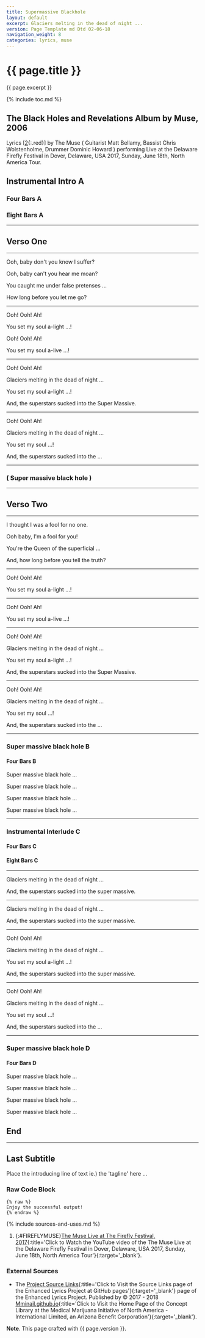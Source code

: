```yaml
---
title: Supermassive Blackhole
layout: default
excerpt: Glaciers melting in the dead of night ...
version: Page Template md Dtd 02-06-18
navigation_weight: 8
categories: lyrics, muse
---
```

# {{ page.title }}

{{ page.excerpt }}

{% include toc.md %}

## The Black Holes and Revelations Album by Muse, 2006

Lyrics [[2](#FIREFLYMUSE){:.red}] by The Muse ( Guitarist Matt Bellamy, Bassist Chris Wolstenholme, Drummer Dominic Howard ) performing Live at the Delaware Firefly Festival in Dover, Delaware, USA 2017, Sunday, June 18th, North America Tour.

## Instrumental Intro A

### Four Bars A

### Eight Bars A

***

## Verso One

***

Ooh, baby don't you know I suffer?

Ooh, baby can't you hear me moan?

You caught me under false pretenses ...

How long before you let me go?

***

Ooh! Ooh! Ah!

You set my soul a-light ...!

Ooh! Ooh! Ah!

You set my soul a-live ...!

***

Ooh! Ooh! Ah!

Glaciers melting in the dead of night ...

You set my soul a-light ...!

And, the superstars sucked into the Super Massive.

***

Ooh! Ooh! Ah!

Glaciers melting in the dead of night ...

You set my soul ...!

And, the superstars sucked into the ...

***

### ( Super massive black hole )

***

## Verso Two

***

I thought I was a fool for no one.

Ooh baby, I'm a fool for you!

You're the Queen of the superficial ...

And, how long before you tell the truth?

***

Ooh! Ooh! Ah!

You set my soul a-light ...!

***

Ooh! Ooh! Ah!

You set my soul a-live ...!

***

Ooh! Ooh! Ah!

Glaciers melting in the dead of night ...

You set my soul a-light ...!

And, the superstars sucked into the Super Massive.

***

Ooh! Ooh! Ah!

Glaciers melting in the dead of night ...

You set my soul ...!

And, the superstars sucked into the ...

***

### Super massive black hole B

#### Four Bars B

Super massive black hole ...

Super massive black hole ...

Super massive black hole ...

Super massive black hole ...

***

### Instrumental Interlude C

#### Four Bars C

#### Eight Bars C

***

Glaciers melting in the dead of night ...

And, the superstars sucked into the super massive.

***

Glaciers melting in the dead of night ...

And, the superstars sucked into the super massive.

***

Ooh! Ooh! Ah!

Glaciers melting in the dead of night ...

You set my soul a-light ...!

And, the superstars sucked into the super massive.

***

Ooh! Ooh! Ah!

Glaciers melting in the dead of night ...

You set my soul ...!

And, the superstars sucked into the ...

***

### Super massive black hole D

#### Four Bars D

Super massive black hole ...

Super massive black hole ...

Super massive black hole ...

Super massive black hole ...

## End

***

## Last Subtitle

Place the introducing line of text ie.) the 'tagline' here ...

### Raw Code Block

```liquid
{% raw %}
Enjoy the successful output!
{% endraw %}
```

{% include sources-and-uses.md %}

1. {:#FIREFLYMUSE}[The Muse Live at The Firefly Festival, 2017](https://www.youtube.com/watch?v=bKyX3KNPH6s){:title='Click to Watch the YouTube video of the The Muse Live at the Delaware Firefly Festival in Dover, Delaware, USA 2017, Sunday, June 18th, North America Tour'}{:target='_blank'}.

### External Sources

- The [Project Source Links](https://mminail.github.io/Lyrics/Source-Lyrics-Links.htm){:title='Click to Visit the Source Links page of the Enhanced Lyrics Project at GitHub pages'}{:target='_blank'} page of the Enhanced Lyrics Project. Published by © 2017 - 2018 [Mminail.github.io](https://mminail.github.io/){:title='Click to Visit the Home Page of the Concept Library at the Medical Marijuana Initiative of North America - International Limited, an Arizona Benefit Corporation'}{:target='_blank'}.

**Note**. This page crafted with {{ page.version }}.
